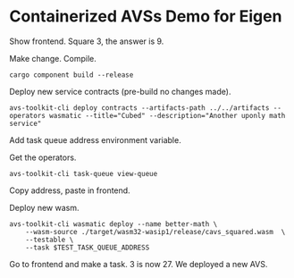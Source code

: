 # Containerized AVSs Demo for Eigen

Show frontend. Square 3, the answer is 9.


Make change. Compile.
```
cargo component build --release
```


Deploy new service contracts (pre-build no changes made).
```
avs-toolkit-cli deploy contracts --artifacts-path ../../artifacts --operators wasmatic --title="Cubed" --description="Another uponly math service"
```

Add task queue address environment variable.

Get the operators.
```
avs-toolkit-cli task-queue view-queue
```


Copy address, paste in frontend. 

Deploy new wasm.
```
avs-toolkit-cli wasmatic deploy --name better-math \
    --wasm-source ./target/wasm32-wasip1/release/cavs_squared.wasm  \
    --testable \
    --task $TEST_TASK_QUEUE_ADDRESS

```


Go to frontend and make a task. 3 is now 27. We deployed a new AVS.
